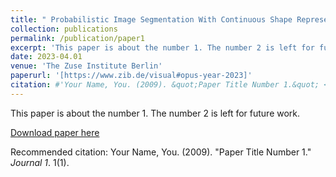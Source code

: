 ```yaml
---
title: " Probabilistic Image Segmentation With Continuous Shape Representations"
collection: publications
permalink: /publication/paper1
excerpt: 'This paper is about the number 1. The number 2 is left for future work.'
date: 2023-04.01
venue: 'The Zuse Institute Berlin'
paperurl: '[https://www.zib.de/visual#opus-year-2023]'
citation: #'Your Name, You. (2009). &quot;Paper Title Number 1.&quot; <i>Journal 1</i>. 1(1).'
---
```

This paper is about the number 1. The number 2 is left for future work.

[Download paper here](http://academicpages.github.io/files/paper1.pdf)

Recommended citation: Your Name, You. (2009). "Paper Title Number 1." <i>Journal 1</i>. 1(1).
